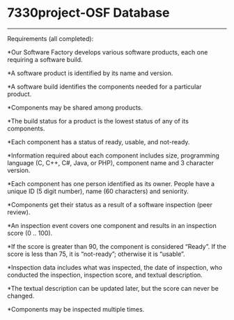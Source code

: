 # 7330project-OSF Database
***************************
Requirements (all completed):

 *Our Software Factory develops various software products, each one requiring a software build. 
 
 *A software product is identified by its name and version.
 
 *A software build identifies the components needed for a particular product. 
 
 *Components may be shared among products. 
 
 *The build status for a product is the lowest status of any of its components. 
 
 *Each component has a status of ready, usable, and not-ready. 
 
 *Information required about each component includes size, programming language (C, C++, C#, Java, or PHP), component name and 3 character version. 
 
 *Each component has one person identified as its owner. People have a unique ID (5 digit number), name (60 characters) and seniority. 
 
 *Components get their status as a result of a software inspection (peer review). 
 
 *An inspection event covers one component and results in an inspection score (0 .. 100). 
 
 *If the score is greater than 90, the component is considered “Ready”.  If the score is less than 75, it is “not-ready”; otherwise it is “usable”. 
 
 *Inspection data includes what was inspected, the date of inspection, who conducted the inspection, inspection score, and textual description. 
 
 *The textual description can be updated later, but the score can never be changed.  
 
 *Components may be inspected multiple times.
